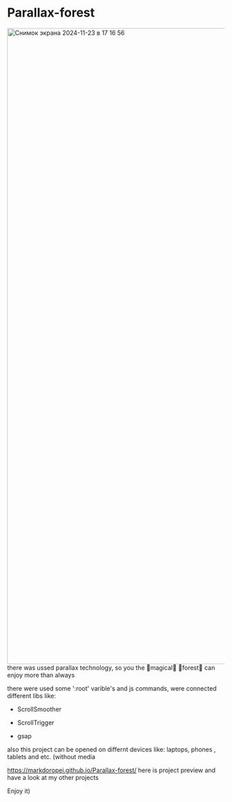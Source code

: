 # Parallax-forest
<img width="1470" alt="Снимок экрана 2024-11-23 в 17 16 56" src="https://github.com/user-attachments/assets/d3b645da-43cc-4598-8816-74d1258fa440">
there was ussed parallax technology, so you the 🔮magical🔮 🌳forest🌳 can enjoy more than always

there were used some ':root' varible's and js commands, were connected different libs like:

- ScrollSmoother

- ScrollTrigger

- gsap
  
also this project can be opened on differnt devices like: laptops, phones , tablets and etc. (without media 

https://markdoropei.github.io/Parallax-forest/ here is project preview and have a look at my other projects

Enjoy it)
